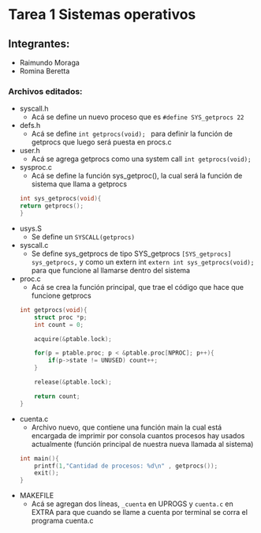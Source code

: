 # Tarea 1 Sistemas operativos
## Integrantes:
* Raimundo Moraga
* Romina Beretta

### Archivos editados:
* syscall.h
    * Acá se define un nuevo proceso que es ```` #define SYS_getprocs 22 ```` 
* defs.h
    * Acá se define ```int getprocs(void); ``` para definir la función de getprocs que luego será puesta en procs.c
* user.h
    * Acá se agrega getprocs como una system call ````int getprocs(void);````
* sysproc.c
    * Acá se define la función sys_getproc(), la cual será la función de sistema que llama a getprocs 
    ```C
    int sys_getprocs(void){
    return getprocs();
    }
    ```
* usys.S
    * Se define un ````SYSCALL(getprocs)```` 
* syscall.c
    * Se define sys_getprocs de tipo SYS_getprocs ````[SYS_getprocs]   sys_getprocs,```` y como un extern int  ````extern int sys_getprocs(void);```` para que funcione al llamarse dentro del sistema
* proc.c
    * Acá se crea la función principal, que trae el código que hace que funcione getprocs
    ````C
    int getprocs(void){
        struct proc *p;
        int count = 0;

        acquire(&ptable.lock);

        for(p = ptable.proc; p < &ptable.proc[NPROC]; p++){
            if(p->state != UNUSED) count++;
        }

        release(&ptable.lock);

        return count;
    }
    ````
* cuenta.c 
    * Archivo nuevo, que contiene una función main la cual está encargada de imprimir por consola cuantos procesos hay usados actualmente (función principal de nuestra nueva llamada al sistema)
    ````C
    int main(){
        printf(1,"Cantidad de procesos: %d\n" , getprocs());
        exit();
    }
    ````
* MAKEFILE
    * Acá se agregan dos líneas, ````_cuenta```` en UPROGS y ````cuenta.c```` en EXTRA para que cuando se llame a cuenta por terminal se corra el programa cuenta.c
